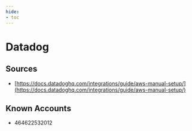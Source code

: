 ```yaml
---
hide:
- toc
---
```


# Datadog

## Sources

*   [https://docs.datadoghq.com/integrations/guide/aws-manual-setup/](https://docs.datadoghq.com/integrations/guide/aws-manual-setup/)

## Known Accounts

*   464622532012